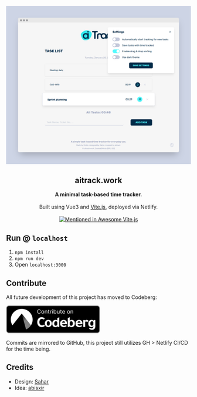 [![Screenshot](/public/img/demo.png)](https://aitrack.work)

<h2 align='center'>aitrack.work</h2>

<p align='center'>
  <b>A minimal task-based time tracker.</b>
  <br><br>
  Built using Vue3 and <a href="https://github.com/vitejs/vite">Vite.js</a>, deployed via Netlify.
  <br><br>
  <a href="https://github.com/vitejs/awesome-vite">
    <img src="https://awesome.re/mentioned-badge.svg" alt="Mentioned in Awesome Vite.js">
  </a>
</p>

## Run @ `localhost`

1. `npm install`
2. `npm run dev`
3. Open `localhost:3000`

## Contribute

All future development of this project has moved to Codeberg:

[![Contribute on Codeberg](/public/img/contribute_on_codeberg.png)](https://codeberg.org/ttntm/itrack)

Commits are mirrored to GitHub, this project still utilizes GH > Netlify CI/CD for the time being.

## Credits

- Design: [Sahar](https://sahar.design)
- Idea: [abisxir](https://github.com/abisxir)
